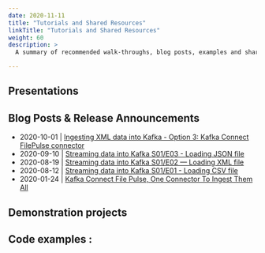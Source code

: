 ```yaml
---
date: 2020-11-11
title: "Tutorials and Shared Resources"
linkTitle: "Tutorials and Shared Resources"
weight: 60
description: >
  A summary of recommended walk-throughs, blog posts, examples and shared resources about Connect File Pulse

---
```


## Presentations 



## Blog Posts & Release Announcements

* 2020-10-01 | [Ingesting XML data into Kafka - Option 3: Kafka Connect FilePulse connector](https://rmoff.net/2020/10/01/ingesting-xml-data-into-kafka-option-3-kafka-connect-filepulse-connector/)
* 2020-09-10 | [Streaming data into Kafka S01/E03 - Loading JSON file](https://dev.to/fhussonnois/streaming-data-into-kafka-s01-e03-loading-json-file-3d76)
* 2020-08-19 | [Streaming data into Kafka S01/E02 — Loading XML file](https://dev.to/fhussonnois/streaming-data-into-kafka-s01-e02-loading-xml-file-529i)
* 2020-08-12 | [Streaming data into Kafka S01/E01 - Loading CSV file](https://dev.to/fhussonnois/streaming-csv-data-into-kafka-46a5)
* 2020-01-24 | [Kafka Connect File Pulse, One Connector To Ingest Them All](https://medium.com/streamthoughts/kafka-connect-filepulse-one-connector-to-ingest-them-all-faed018a725c)


## Demonstration projects


## Code examples : 






